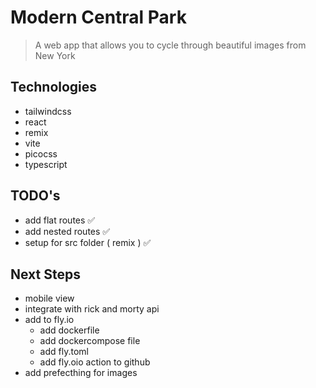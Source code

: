 # Modern Central Park

> A web app that allows you to cycle through beautiful images from New York

## Technologies

- tailwindcss
- react
- remix
- vite
- picocss
- typescript

## TODO's

- add flat routes ✅
- add nested routes ✅
- setup for src folder ( remix ) ✅

## Next Steps

- mobile view
- integrate with rick and morty api
- add to fly.io
  - add dockerfile
  - add dockercompose file
  - add fly.toml
  - add fly.oio action to github
- add prefecthing for images
